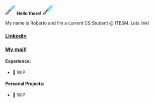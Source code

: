 [<img src="logos-emojis/lightsaber.png" width="32"/>](logos-emojis/lightsaber.png) **Hello there!** [<img src="logos-emojis/lightsaber.png" width="32"/>](logos-emojis/lightsaber.png)

My name is Roberto and i'm a current CS Student @ ITESM.
Lets link!
### [Linkedin](https://www.linkedin.com/in/roberto-anwar-teigeiro-aguilar-3b681724a/)
### [My mail!](mailto:a01643652@tec.mx)


#### Experience:
- 🚧 WIP

#### Personal Projects:
- 🚧 WIP
